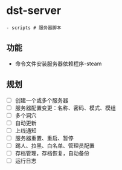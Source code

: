 # dst-server
```
- scripts # 服务器脚本
```
## 功能
- 命令文件安装服务器依赖程序-steam
## 规划
- [ ] 创建一个或多个服务器
- [ ] 服务器配置变更：名称、密码、模式、模组
- [ ] 多个洞穴
- [ ] 自动更新
- [ ] 上线通知
- [ ] 服务器重置、重启、暂停
- [ ] 踢人、拉黑、白名单、管理员配置
- [ ] 存档管理，存档恢复，自动备份
- [ ] 运行日志